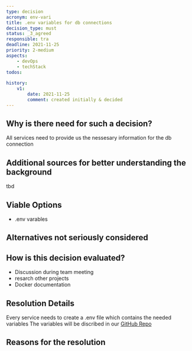 ```yaml
---
type: decision
acronym: env-vari
title: .env variables for db connections
decision_type: must
status: _3_agreed
responsible: tra
deadline: 2021-11-25
priority: 2-medium
aspects:
    - devOps
    - techStack
todos:
    
history:
    v1:
        date: 2021-11-25
        comment: created initially & decided
---
```


## Why is there need for such a decision?

All services need to provide us the nessesary information for the db connection

## Additional sources for better understanding the background

tbd

## Viable Options

* .env varables



## Alternatives not seriously considered




## How is this decision evaluated?

* Discussion during team meeting
* resarch other projects
* Docker documentation


## Resolution Details

 Every service needs to create a .env file which contains the needed variables
 The variables will be discribed in our [GitHub Repo](https://github.com/The-Microservice-Dungeon/devops)

## Reasons for the resolution

